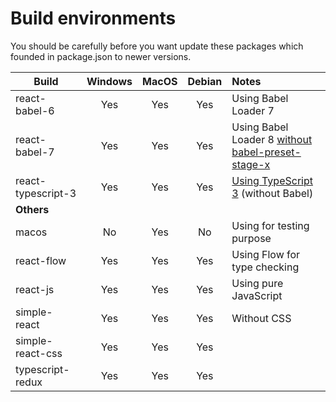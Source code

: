 # Build environments
You should be carefully before you want update these packages which founded in package.json to newer versions.

|Build|Windows|MacOS|Debian|Notes|
|---|:---:|:---:|:---:|:---|
|react-babel-6|Yes|Yes|Yes|Using Babel Loader 7|
|react-babel-7|Yes|Yes|Yes|Using Babel Loader 8 [without babel-preset-stage-x](https://babeljs.io/blog/2018/07/27/removing-babels-stage-presets)|
|react-typescript-3|Yes|Yes|Yes|[Using TypeScript 3](https://www.typescriptlang.org/docs/handbook/react-&-webpack.html) (without Babel)|
|**Others**|||||
|macos|No|Yes|No|Using for testing purpose|
|react-flow|Yes|Yes|Yes|Using Flow for type checking|
|react-js|Yes|Yes|Yes|Using pure JavaScript|
|simple-react|Yes|Yes|Yes|Without CSS|
|simple-react-css|Yes|Yes|Yes||
|typescript-redux|Yes|Yes|Yes||

